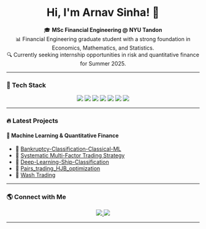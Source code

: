 <h1 align="center">Hi, I'm Arnav Sinha! 👋</h1>

<p align="center">
  🎓 <b>MSc Financial Engineering @ NYU Tandon</b> <br>
  📊 Financial Engineering graduate student with a strong foundation in Economics, Mathematics, and Statistics. <br>
  🔍 Currently seeking internship opportunities in risk and quantitative finance for Summer 2025. <br>
</p>

---

### 🚀 Tech Stack
<p align="center">
  <img src="https://img.shields.io/badge/Python-3776AB?style=for-the-badge&logo=python&logoColor=white"/>
  <img src="https://img.shields.io/badge/R-276DC3?style=for-the-badge&logo=r&logoColor=white"/>
  <img src="https://img.shields.io/badge/SQL-4479A1?style=for-the-badge&logo=postgresql&logoColor=white"/>
  <img src="https://img.shields.io/badge/Tableau-E97627?style=for-the-badge&logo=Tableau&logoColor=white"/>
  <img src="https://img.shields.io/badge/TensorFlow-FF6F00?style=for-the-badge&logo=tensorflow&logoColor=white"/>
  <img src="https://img.shields.io/badge/Scikit_Learn-F7931E?style=for-the-badge&logo=scikit-learn&logoColor=white"/>
  <img src="https://img.shields.io/badge/LaTeX-008080?style=for-the-badge&logo=latex&logoColor=white"/>
</p>

---


### 🔥 Latest Projects  
#### **🧠 Machine Learning & Quantitative Finance**
- 📌 [Bankruptcy-Classification-Classical-ML](https://github.com/2002arnavsinha/Bankruptcy-Classification-Classical-ML)  
- 📌 [Systematic Multi-Factor Trading Strategy](https://github.com/2002arnavsinha/Systematic-Multi-Factor-Trading-Strategy)  
- 📌 [Deep-Learning-Ship-Classification](https://github.com/2002arnavsinha/Deep-Learning-Ship-Classification)
- 📌 [Pairs_trading_HJB_optimization](https://github.com/2002arnavsinha/pairs_trading_HJB_optimization)
- 📌 [Wash Trading](https://github.com/2002arnavsinha/Quantifying_Wash_Trading)
  
---

### 🌎 Connect with Me
<p align="center">
  <a href="https://www.linkedin.com/in/arnav-sinha">
    <img src="https://img.shields.io/badge/LinkedIn-0A66C2?style=for-the-badge&logo=linkedin&logoColor=white"/>
  </a>
  <a href="mailto:as19390@nyu.edu">
    <img src="https://img.shields.io/badge/Email-D14836?style=for-the-badge&logo=gmail&logoColor=white"/>
  </a>
</p>

---

